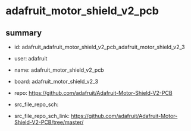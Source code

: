 # adafruit_motor_shield_v2_pcb
 
## summary 
* id: adafruit_adafruit_motor_shield_v2_pcb_adafruit_motor_shield_v2_3
* user: adafruit
* name: adafruit_motor_shield_v2_pcb
* board: adafruit_motor_shield_v2_3
* repo: https://github.com/adafruit/Adafruit-Motor-Shield-V2-PCB



* src_file_repo_sch: 
* src_file_repo_sch_link: https://github.com/adafruit/Adafruit-Motor-Shield-V2-PCB/tree/master/




